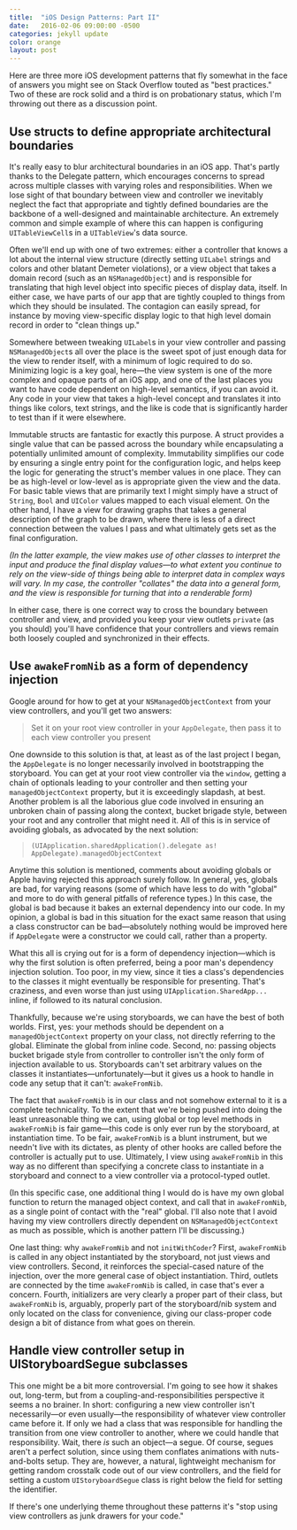 ```yaml
---
title:  "iOS Design Patterns: Part II"
date:   2016-02-06 09:00:00 -0500
categories: jekyll update
color: orange
layout: post
---
```

Here are three more iOS development patterns that fly somewhat in the face of answers you might see on Stack Overflow touted as "best practices." Two of these are rock solid and a third is on probationary status, which I'm throwing out there as a discussion point.

## Use structs to define appropriate architectural boundaries

It's really easy to blur architectural boundaries in an iOS app. That's partly thanks to the Delegate pattern, which encourages concerns to spread across multiple classes with varying roles and responsibilities. When we lose sight of that boundary between view and controller we inevitably neglect the fact that appropriate and tightly defined boundaries are the backbone of a well-designed and maintainable architecture. An extremely common and simple example of where this can happen is configuring `UITableViewCell`s in a `UITableView`'s data source.

Often we'll end up with one of two extremes: either a controller that knows a lot about the internal view structure (directly setting `UILabel` strings and colors and other blatant Demeter violations), or a view object that takes a domain record (such as an `NSManagedObject`) and is responsible for translating that high level object into specific pieces of display data, itself. In either case, we have parts of our app that are tightly coupled to things from which they should be insulated. The contagion can easily spread, for instance by moving view-specific display logic to that high level domain record in order to "clean things up."

Somewhere between tweaking `UILabel`s in your view controller and passing `NSManagedObject`s all over the place is the sweet spot of just enough data for the view to render itself, with a minimum of logic required to do so. Minimizing logic is a key goal, here—the view system is one of the more complex and opaque parts of an iOS app, and one of the last places you want to have code dependent on high-level semantics, if you can avoid it. Any code in your view that takes a high-level concept and translates it into things like colors, text strings, and the like is code that is significantly harder to test than if it were elsewhere.

Immutable structs are fantastic for exactly this purpose. A struct provides a single value that can be passed across the boundary while encapsulating a potentially unlimited amount of complexity. Immutability simplifies our code by ensuring a single entry point for the configuration logic, and helps keep the logic for generating the struct's member values in one place. They can be as high-level or low-level as is appropriate given the view and the data. For basic table views that are primarily text I might simply have a struct of `String`, `Bool` and `UIColor` values mapped to each visual element. On the other hand, I have a view for drawing graphs that takes a general description of the graph to be drawn, where there is less of a direct connection between the values I pass and what ultimately gets set as the final configuration.

*(In the latter example, the view makes use of other classes to interpret the input and produce the final display values—to what extent you continue to rely on the view-side of things being able to interpret data in complex ways will vary. In my case, the controller "collates" the data into a general form, and the view is responsible for turning that into a renderable form)*

In either case, there is one correct way to cross the boundary between controller and view, and provided you keep your view outlets `private` (as you should) you'll have confidence that your controllers and views remain both loosely coupled and synchronized in their effects.

## Use `awakeFromNib` as a form of dependency injection

Google around for how to get at your `NSManagedObjectContext` from your view controllers, and you'll get two answers:

>  Set it on your root view controller in your `AppDelegate`, then pass it to each view controller you present

One downside to this solution is that, at least as of the last project I began, the `AppDelegate` is no longer necessarily involved in bootstrapping the storyboard. You can get at your root view controller via the `window`, getting a chain of optionals leading to your controller and then setting your `managedObjectContext` property, but it is exceedingly slapdash, at best. Another problem is all the laborious glue code involved in ensuring an unbroken chain of passing along the context, bucket brigade style, between your root and any controller that might need it. All of this is in service of avoiding globals, as advocated by the next solution:

>  `(UIApplication.sharedApplication().delegate as! AppDelegate).managedObjectContext`

Anytime this solution is mentioned, comments about avoiding globals or Apple having rejected this approach surely follow. In general, yes, globals are bad, for varying reasons (some of which have less to do with "global" and more to do with general pitfalls of reference types.) In this case, the global is bad because it bakes an external dependency into our code. In my opinion, a global is bad in this situation for the exact same reason that using a class constructor can be bad—absolutely nothing would be improved here if `AppDelegate` were a constructor we could call, rather than a property.

What this all is crying out for is a form of dependency injection—which is why the first solution is often preferred, being a poor man's dependency injection solution. Too poor, in my view, since it ties a class's dependencies to the classes it might eventually be responsible for presenting. That's craziness, and even worse than just using `UIApplication.SharedApp...` inline, if followed to its natural conclusion.

Thankfully, because we're using storyboards, we can have the best of both worlds. First, yes: your methods should be dependent on a `managedObjectContext` property on your class, not directly referring to the global. Eliminate the global from inline code. Second, no: passing objects bucket brigade style from controller to controller isn't the only form of injection available to us. Storyboards can't set arbitrary values on the classes it instantiates—unfortunately—but it gives us a hook to handle in code any setup that it can't: `awakeFromNib`.

The fact that `awakeFromNib` is in our class and not somehow external to it is a complete technicality. To the extent that we're being pushed into doing the least unreasonable thing we can, using global or top level methods in `awakeFromNib` is fair game—this code is only ever run by the storyboard, at instantiation time. To be fair, `awakeFromNib` is a blunt instrument, but we needn't live with its dictates, as plenty of other hooks are called before the controller is actually put to use. Ultimately, I view using `awakeFromNib` in this way as no different than specifying a concrete class to instantiate in a storyboard and connect to a view controller via a protocol-typed outlet.

(In this specific case, one additional thing I would do is have my own global function to return the managed object context, and call that in `awakeFromNib`, as a single point of contact with the "real" global. I'll also note that I avoid having my view controllers directly dependent on `NSManagedObjectContext` as much as possible, which is another pattern I'll be discussing.)

One last thing: why `awakeFromNib` and not `initWithCoder`? First, `awakeFromNib` is called in any object instantiated by the storyboard, not just views and view controllers. Second, it reinforces the special-cased nature of the injection, over the more general case of object instantiation. Third, outlets are connected by the time `awakeFromNib` is called, in case that's ever a concern. Fourth, initializers are very clearly a proper part of their class, but `awakeFromNib` is, arguably, properly part of the storyboard/nib system and only located on the class for convenience, giving our class-proper code design a bit of distance from what goes on therein.

## Handle view controller setup in UIStoryboardSegue subclasses

This one might be a bit more controversial. I'm going to see how it shakes out, long-term, but from a coupling-and-responsibilities perspective it seems a no brainer. In short: configuring a new view controller isn't necessarily—or even usually—the responsibility of whatever view controller came before it. If only we had a class that was responsible for handling the transition from one view controller to another, where we could handle that responsibility. Wait, there *is* such an object—a segue. Of course, segues aren't a perfect solution, since using them conflates animations with nuts-and-bolts setup. They are, however, a natural, lightweight mechanism for getting random crosstalk code out of our view controllers, and the field for setting a custom `UIStoryboardSegue` class is right below the field for setting the identifier.

If there's one underlying theme throughout these patterns it's "stop using view controllers as junk drawers for your code."